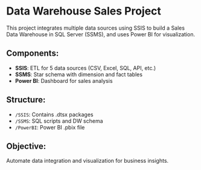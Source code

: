 # Data Warehouse Sales Project

This project integrates multiple data sources using SSIS to build a Sales Data Warehouse in SQL Server (SSMS), and uses Power BI for visualization.

## Components:
- **SSIS**: ETL for 5 data sources (CSV, Excel, SQL, API, etc.)
- **SSMS**: Star schema with dimension and fact tables
- **Power BI**: Dashboard for sales analysis

## Structure:
- `/SSIS`: Contains .dtsx packages
- `/SSMS`: SQL scripts and DW schema
- `/PowerBI`: Power BI .pbix file

## Objective:
Automate data integration and visualization for business insights.
